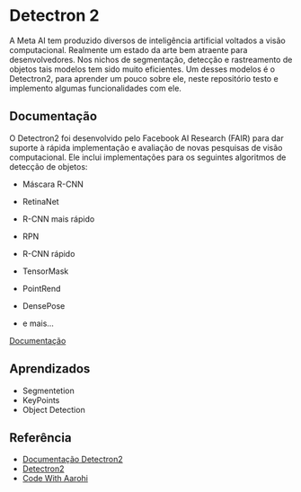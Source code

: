 
# Detectron 2

A Meta AI tem produzido diversos de inteligência artificial voltados a visão computacional. Realmente um estado da arte bem atraente para desenvolvedores. Nos nichos de segmentação, detecção e rastreamento de objetos tais modelos tem sido muito eficientes. Um desses modelos é o Detectron2, para aprender um pouco sobre ele, neste repositório testo e implemento algumas funcionalidades com ele.
## Documentação

O Detectron2 foi desenvolvido pelo Facebook AI Research (FAIR) para dar suporte à rápida implementação e avaliação de novas pesquisas de visão computacional. Ele inclui implementações para os seguintes algoritmos de detecção de objetos:

- Máscara R-CNN

- RetinaNet

- R-CNN mais rápido

- RPN

- R-CNN rápido

- TensorMask

- PointRend

- DensePose

- e mais...

[Documentação](https://github.com/facebookresearch/detectron2/blob/master/README.md?fbclid=IwAR0e4kOXgMDi08VEZ4Hhb4AYkE-zgMw7778jgGt7NO51mnBZwvmzC_kl-FI)


## Aprendizados

- Segmentetion
- KeyPoints
- Object Detection
## Referência

- [Documentação Detectron2](https://github.com/facebookresearch/detectron2/blob/master/README.md?fbclid=IwAR0e4kOXgMDi08VEZ4Hhb4AYkE-zgMw7778jgGt7NO51mnBZwvmzC_kl-FI)
- [Detectron2](https://ai.facebook.com/tools/detectron2/)
- [Code With Aarohi](https://www.youtube.com/@CodeWithAarohi)

